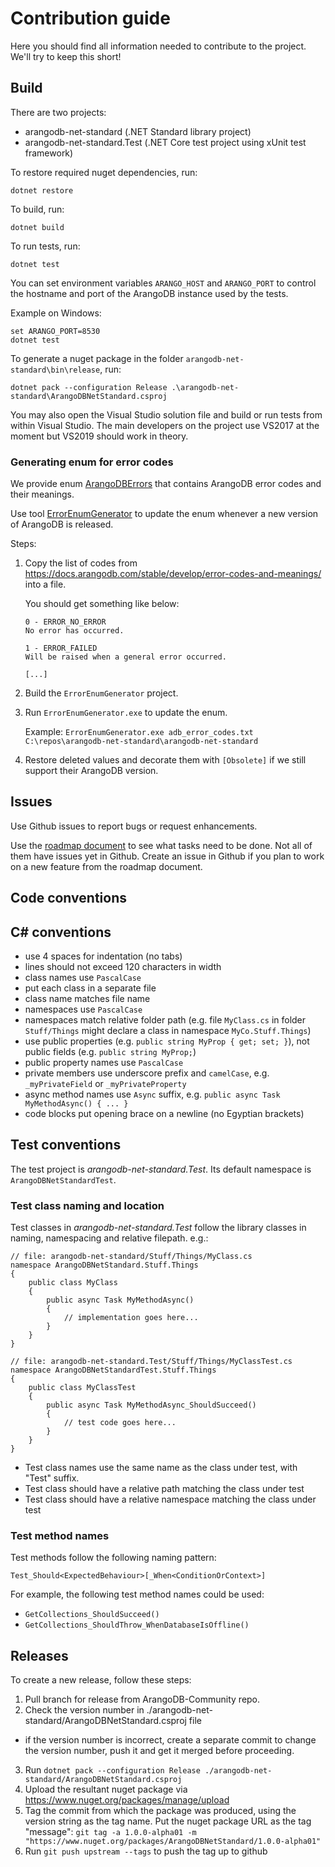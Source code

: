 # Contribution guide

Here you should find all information needed to contribute to the project. We'll try to keep this short!

## Build

There are two projects:

- arangodb-net-standard (.NET Standard library project)
- arangodb-net-standard.Test (.NET Core test project using xUnit test framework)

To restore required nuget dependencies, run:

```
dotnet restore
```

To build, run:

```
dotnet build
```

To run tests, run:

```
dotnet test
```

You can set environment variables `ARANGO_HOST` and `ARANGO_PORT` to control the hostname and port of the ArangoDB instance used by the tests.

Example on Windows:

```
set ARANGO_PORT=8530
dotnet test
```

To generate a nuget package in the folder `arangodb-net-standard\bin\release`, run:

```
dotnet pack --configuration Release .\arangodb-net-standard\ArangoDBNetStandard.csproj
```

You may also open the Visual Studio solution file and build or run tests from within Visual Studio. The main developers on the project use VS2017 at the moment but VS2019 should work in theory.

### Generating enum for error codes

We provide enum [ArangoDBErrors](./arangodb-net-standard/ArangoDBErrors.cs) that contains ArangoDB error codes and their meanings.

Use tool [ErrorEnumGenerator](./ErrorEnumGenerator/) to update the enum whenever a new version of ArangoDB is released.

Steps:

1. Copy the list of codes from https://docs.arangodb.com/stable/develop/error-codes-and-meanings/ into a file.

   You should get something like below:
   ```
   0 - ERROR_NO_ERROR
   No error has occurred.

   1 - ERROR_FAILED
   Will be raised when a general error occurred.

   [...]
   ```

2. Build the `ErrorEnumGenerator` project.

3. Run `ErrorEnumGenerator.exe` to update the enum.

   Example: `ErrorEnumGenerator.exe adb_error_codes.txt C:\repos\arangodb-net-standard\arangodb-net-standard`

4. Restore deleted values and decorate them with `[Obsolete]` if we still support their ArangoDB version.

## Issues

Use Github issues to report bugs or request enhancements.

Use the [roadmap document](project/roadmap.md) to see what tasks need to be done. Not all of them have issues yet in Github. Create an issue in Github if you plan to work on a new feature from the roadmap document.

## Code conventions

## C# conventions

- use 4 spaces for indentation (no tabs)
- lines should not exceed 120 characters in width
- class names use `PascalCase`
- put each class in a separate file
- class name matches file name
- namespaces use `PascalCase`
- namespaces match relative folder path (e.g. file `MyClass.cs` in folder `Stuff/Things` might declare a class in namespace `MyCo.Stuff.Things`)
- use public properties (e.g. `public string MyProp { get; set; }`), not public fields (e.g. `public string MyProp;`)
- public property names use `PascalCase`
- private members use underscore prefix and `camelCase`, e.g. `_myPrivateField` or `_myPrivateProperty`
- async method names use `Async` suffix, e.g. `public async Task MyMethodAsync() { ... }`
- code blocks put opening brace on a newline (no Egyptian brackets)

## Test conventions

The test project is _arangodb-net-standard.Test_. Its default namespace is `ArangoDBNetStandardTest`.

### Test class naming and location

Test classes in _arangodb-net-standard.Test_ follow the library classes in naming, namespacing and relative filepath.
 e.g.:

```
// file: arangodb-net-standard/Stuff/Things/MyClass.cs
namespace ArangoDBNetStandard.Stuff.Things
{
    public class MyClass
    {
        public async Task MyMethodAsync()
        {
            // implementation goes here...
        }
    }
}

// file: arangodb-net-standard.Test/Stuff/Things/MyClassTest.cs
namespace ArangoDBNetStandardTest.Stuff.Things
{
    public class MyClassTest
    {
        public async Task MyMethodAsync_ShouldSucceed()
        {
            // test code goes here...
        }
    }
}
```

- Test class names use the same name as the class under test, with "Test" suffix.
- Test class should have a relative path matching the class under test
- Test class should have a relative namespace matching the class under test

### Test method names

Test methods follow the following naming pattern:

```
Test_Should<ExpectedBehaviour>[_When<ConditionOrContext>]
```

For example, the following test method names could be used:

- `GetCollections_ShouldSucceed()`
- `GetCollections_ShouldThrow_WhenDatabaseIsOffline()`

## Releases

To create a new release, follow these steps:

1. Pull branch for release from ArangoDB-Community repo.
2. Check the version number in ./arangodb-net-standard/ArangoDBNetStandard.csproj file
  - if the version number is incorrect, create a separate commit to change the version number, push it and get it merged before proceeding.
3. Run `dotnet pack --configuration Release ./arangodb-net-standard/ArangoDBNetStandard.csproj`
4. Upload the resultant nuget package via https://www.nuget.org/packages/manage/upload
5. Tag the commit from which the package was produced, using the version string as the tag name. Put the nuget package URL as the tag "message": `git tag -a 1.0.0-alpha01 -m "https://www.nuget.org/packages/ArangoDBNetStandard/1.0.0-alpha01"`
6. Run `git push upstream --tags` to push the tag up to github